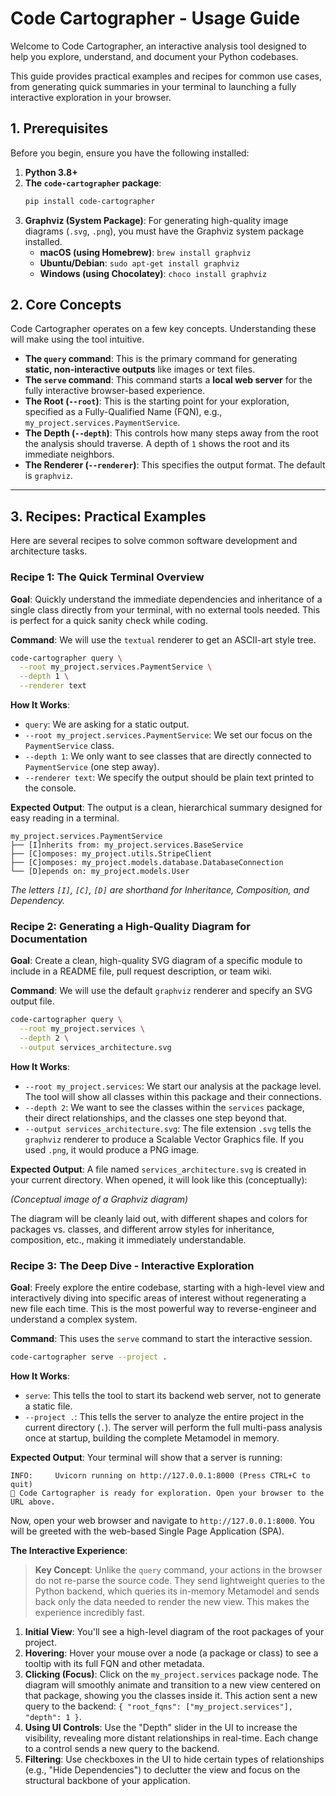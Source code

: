 # Code Cartographer - Usage Guide

Welcome to Code Cartographer, an interactive analysis tool designed to help you explore, understand, and document your Python codebases.

This guide provides practical examples and recipes for common use cases, from generating quick summaries in your terminal to launching a fully interactive exploration in your browser.

## 1. Prerequisites

Before you begin, ensure you have the following installed:

1.  **Python 3.8+**
2.  **The `code-cartographer` package**:
    ```sh
    pip install code-cartographer
    ```
3.  **Graphviz (System Package)**: For generating high-quality image diagrams (`.svg`, `.png`), you must have the Graphviz system package installed.
    *   **macOS (using Homebrew)**: `brew install graphviz`
    *   **Ubuntu/Debian**: `sudo apt-get install graphviz`
    *   **Windows (using Chocolatey)**: `choco install graphviz`

## 2. Core Concepts

Code Cartographer operates on a few key concepts. Understanding these will make using the tool intuitive.

*   **The `query` command**: This is the primary command for generating **static, non-interactive outputs** like images or text files.
*   **The `serve` command**: This command starts a **local web server** for the fully interactive browser-based experience.
*   **The Root (`--root`)**: This is the starting point for your exploration, specified as a Fully-Qualified Name (FQN), e.g., `my_project.services.PaymentService`.
*   **The Depth (`--depth`)**: This controls how many steps away from the root the analysis should traverse. A depth of `1` shows the root and its immediate neighbors.
*   **The Renderer (`--renderer`)**: This specifies the output format. The default is `graphviz`.

---

## 3. Recipes: Practical Examples

Here are several recipes to solve common software development and architecture tasks.

### Recipe 1: The Quick Terminal Overview

**Goal**: Quickly understand the immediate dependencies and inheritance of a single class directly from your terminal, with no external tools needed. This is perfect for a quick sanity check while coding.

**Command**:
We will use the `textual` renderer to get an ASCII-art style tree.

```sh
code-cartographer query \
  --root my_project.services.PaymentService \
  --depth 1 \
  --renderer text
```

**How It Works**:
*   `query`: We are asking for a static output.
*   `--root my_project.services.PaymentService`: We set our focus on the `PaymentService` class.
*   `--depth 1`: We only want to see classes that are directly connected to `PaymentService` (one step away).
*   `--renderer text`: We specify the output should be plain text printed to the console.

**Expected Output**:
The output is a clean, hierarchical summary designed for easy reading in a terminal.

```
my_project.services.PaymentService
├── [I]nherits from: my_project.services.BaseService
├── [C]omposes: my_project.utils.StripeClient
├── [C]omposes: my_project.models.database.DatabaseConnection
└── [D]epends on: my_project.models.User
```
*The letters `[I]`, `[C]`, `[D]` are shorthand for Inheritance, Composition, and Dependency.*

### Recipe 2: Generating a High-Quality Diagram for Documentation

**Goal**: Create a clean, high-quality SVG diagram of a specific module to include in a README file, pull request description, or team wiki.

**Command**:
We will use the default `graphviz` renderer and specify an SVG output file.

```sh
code-cartographer query \
  --root my_project.services \
  --depth 2 \
  --output services_architecture.svg
```

**How It Works**:
*   `--root my_project.services`: We start our analysis at the package level. The tool will show all classes within this package and their connections.
*   `--depth 2`: We want to see the classes within the `services` package, their direct relationships, and the classes one step beyond that.
*   `--output services_architecture.svg`: The file extension `.svg` tells the `graphviz` renderer to produce a Scalable Vector Graphics file. If you used `.png`, it would produce a PNG image.

**Expected Output**:
A file named `services_architecture.svg` is created in your current directory. When opened, it will look like this (conceptually):


*(Conceptual image of a Graphviz diagram)*

The diagram will be cleanly laid out, with different shapes and colors for packages vs. classes, and different arrow styles for inheritance, composition, etc., making it immediately understandable.

### Recipe 3: The Deep Dive - Interactive Exploration

**Goal**: Freely explore the entire codebase, starting with a high-level view and interactively diving into specific areas of interest without regenerating a new file each time. This is the most powerful way to reverse-engineer and understand a complex system.

**Command**:
This uses the `serve` command to start the interactive session.

```sh
code-cartographer serve --project .
```

**How It Works**:
*   `serve`: This tells the tool to start its backend web server, not to generate a static file.
*   `--project .`: This tells the server to analyze the entire project in the current directory (`.`). The server will perform the full multi-pass analysis once at startup, building the complete Metamodel in memory.

**Expected Output**:
Your terminal will show that a server is running:
```
INFO:     Uvicorn running on http://127.0.0.1:8000 (Press CTRL+C to quit)
🚀 Code Cartographer is ready for exploration. Open your browser to the URL above.
```

Now, open your web browser and navigate to `http://127.0.0.1:8000`. You will be greeted with the web-based Single Page Application (SPA).

**The Interactive Experience**:

> **Key Concept**: Unlike the `query` command, your actions in the browser do not re-parse the source code. They send lightweight queries to the Python backend, which queries its in-memory Metamodel and sends back only the data needed to render the new view. This makes the experience incredibly fast.

1.  **Initial View**: You'll see a high-level diagram of the root packages of your project.
2.  **Hovering**: Hover your mouse over a node (a package or class) to see a tooltip with its full FQN and other metadata.
3.  **Clicking (Focus)**: Click on the `my_project.services` package node. The diagram will smoothly animate and transition to a new view centered on that package, showing you the classes inside it. This action sent a new query to the backend: `{ "root_fqns": ["my_project.services"], "depth": 1 }`.
4.  **Using UI Controls**: Use the "Depth" slider in the UI to increase the visibility, revealing more distant relationships in real-time. Each change to a control sends a new query to the backend.
5.  **Filtering**: Use checkboxes in the UI to hide certain types of relationships (e.g., "Hide Dependencies") to declutter the view and focus on the structural backbone of your application.